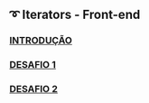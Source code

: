 ## ➰ Iterators - Front-end

### [INTRODUÇÃO](introducao.html)

### [DESAFIO 1](desafio1.html)

### [DESAFIO 2](desafio2.html)
